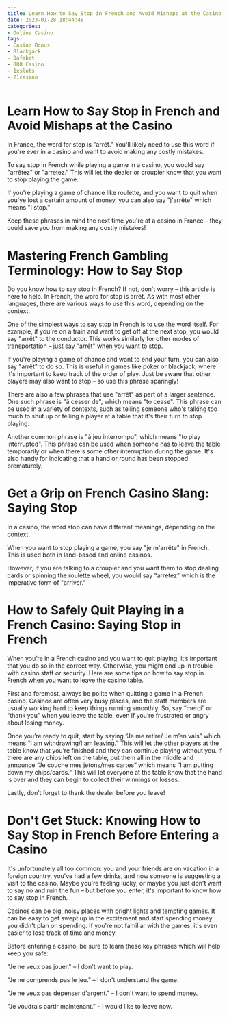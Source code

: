 ```yaml
---
title: Learn How to Say Stop in French and Avoid Mishaps at the Casino
date: 2023-01-28 18:44:48
categories:
- Online Casino
tags:
- Casino Bonus
- Blackjack
- Dafabet
- 888 Casino
- 1xslots
- 21casino
---
```



#  Learn How to Say Stop in French and Avoid Mishaps at the Casino

In France, the word for stop is "arrêt." You'll likely need to use this word if you're ever in a casino and want to avoid making any costly mistakes.

To say stop in French while playing a game in a casino, you would say "arrêtez" or "arretez." This will let the dealer or croupier know that you want to stop playing the game.

If you're playing a game of chance like roulette, and you want to quit when you've lost a certain amount of money, you can also say "j'arrête" which means "I stop."

Keep these phrases in mind the next time you're at a casino in France – they could save you from making any costly mistakes!

#  Mastering French Gambling Terminology: How to Say Stop

Do you know how to say stop in French? If not, don't worry – this article is here to help. In French, the word for stop is arrêt. As with most other languages, there are various ways to use this word, depending on the context.

One of the simplest ways to say stop in French is to use the word itself. For example, if you're on a train and want to get off at the next stop, you would say "arrêt" to the conductor. This works similarly for other modes of transportation – just say "arrêt" when you want to stop.

If you're playing a game of chance and want to end your turn, you can also say "arrêt" to do so. This is useful in games like poker or blackjack, where it's important to keep track of the order of play. Just be aware that other players may also want to stop – so use this phrase sparingly!

There are also a few phrases that use "arrêt" as part of a larger sentence. One such phrase is "â cesser de", which means "to cease". This phrase can be used in a variety of contexts, such as telling someone who's talking too much to shut up or telling a player at a table that it's their turn to stop playing.

Another common phrase is "à jeu interrompu", which means "to play interrupted". This phrase can be used when someone has to leave the table temporarily or when there's some other interruption during the game. It's also handy for indicating that a hand or round has been stopped prematurely.

#  Get a Grip on French Casino Slang: Saying Stop 

In a casino, the word stop can have different meanings, depending on the context.

When you want to stop playing a game, you say "je m'arrête" in French. This is used both in land-based and online casinos.

However, if you are talking to a croupier and you want them to stop dealing cards or spinning the roulette wheel, you would say "arretez" which is the imperative form of "arriver."

#  How to Safely Quit Playing in a French Casino: Saying Stop in French

When you’re in a French casino and you want to quit playing, it’s important that you do so in the correct way. Otherwise, you might end up in trouble with casino staff or security. Here are some tips on how to say stop in French when you want to leave the casino table.

First and foremost, always be polite when quitting a game in a French casino. Casinos are often very busy places, and the staff members are usually working hard to keep things running smoothly. So, say “merci” or “thank you” when you leave the table, even if you’re frustrated or angry about losing money.

Once you’re ready to quit, start by saying “Je me retire/ Je m’en vais” which means “I am withdrawing/I am leaving.” This will let the other players at the table know that you’re finished and they can continue playing without you. If there are any chips left on the table, put them all in the middle and announce “Je couche mes jetons/mes cartes” which means “I am putting down my chips/cards.” This will let everyone at the table know that the hand is over and they can begin to collect their winnings or losses.

Lastly, don’t forget to thank the dealer before you leave!

#  Don't Get Stuck: Knowing How to Say Stop in French Before Entering a Casino

It's unfortunately all too common: you and your friends are on vacation in a foreign country, you've had a few drinks, and now someone is suggesting a visit to the casino. Maybe you're feeling lucky, or maybe you just don't want to say no and ruin the fun – but before you enter, it's important to know how to say stop in French.

Casinos can be big, noisy places with bright lights and tempting games. It can be easy to get swept up in the excitement and start spending money you didn't plan on spending. If you're not familiar with the games, it's even easier to lose track of time and money.

Before entering a casino, be sure to learn these key phrases which will help keep you safe:

"Je ne veux pas jouer." – I don't want to play.

"Je ne comprends pas le jeu." – I don't understand the game.

"Je ne veux pas dépenser d'argent." – I don't want to spend money.

"Je voudrais partir maintenant." – I would like to leave now.